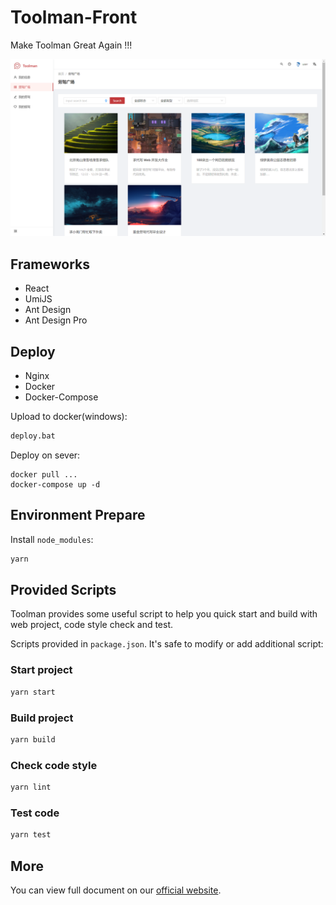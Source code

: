 # Toolman-Front

Make Toolman Great Again !!!

<img src="./images/demo.png" width="1080">

## Frameworks

- React
- UmiJS
- Ant Design
- Ant Design Pro

## Deploy

- Nginx
- Docker
- Docker-Compose

Upload to docker(windows):

```bash
deploy.bat
```

Deploy on sever:

```
docker pull ...
docker-compose up -d
```

## Environment Prepare

Install `node_modules`:

```bash
yarn
```

## Provided Scripts

Toolman provides some useful script to help you quick start and build with web project, code style check and test.

Scripts provided in `package.json`. It's safe to modify or add additional script:

### Start project

```bash
yarn start
```

### Build project

```bash
yarn build
```

### Check code style

```bash
yarn lint
```

### Test code

```bash
yarn test
```

## More

You can view full document on our [official website](https://github.com/Call-Toolman).

